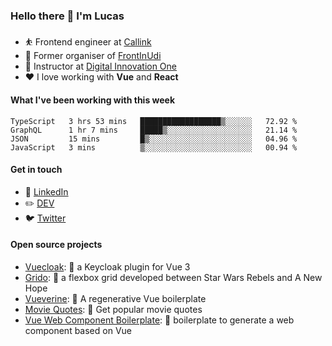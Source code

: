 ### Hello there 👋 I'm Lucas

* ⛹️‍ Frontend engineer at [Callink](https://callink.com.br)
* 📆 Former organiser of [FrontInUdi](https://www.linkedin.com/company/frontinudi)
* 📓 Instructor at [Digital Innovation One](https://web.digitalinnovation.one/course/introducao-criacao-de-websites-com-html5-e-css3/learning/462f831d-5fdf-485e-bf07-1d391eb94ac8/)
* ❤️ I love working with **Vue** and **React**

#### What I've been working with this week

<!--START_SECTION:waka-->
```text
TypeScript   3 hrs 53 mins   ██████████████████▒░░░░░░   72.92 % 
GraphQL      1 hr 7 mins     █████▒░░░░░░░░░░░░░░░░░░░   21.14 % 
JSON         15 mins         █▒░░░░░░░░░░░░░░░░░░░░░░░   04.96 % 
JavaScript   3 mins          ▒░░░░░░░░░░░░░░░░░░░░░░░░   00.94 % 
```
<!--END_SECTION:waka-->

#### Get in touch

* 🏢 [LinkedIn](https://www.linkedin.com/in/vilaboim/)
* ✏️ [DEV](https://dev.to/vilaboim)
* 🐦 [Twitter](https://twitter.com/lucasvilaboim)

#### Open source projects

* [Vuecloak](https://github.com/vilaboim/vuecloak): 🔑 a Keycloak plugin for Vue 3
* [Grido](https://github.com/vilaboim/grido): 🐸 a flexbox grid developed between Star Wars Rebels and A New Hope
* [Vueverine](https://github.com/vilaboim/vueverine): 🦦 A regenerative Vue boilerplate
* [Movie Quotes](https://github.com/vilaboim/movie-quotes): 🎥 Get popular movie quotes
* [Vue Web Component Boilerplate](https://github.com/vilaboim/vue-web-component-boilerplate): 💚 boilerplate to generate a web component based on Vue
